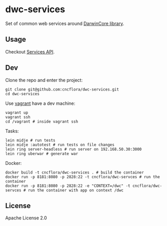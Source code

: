 # dwc-services

Set of common web services around [DarwinCore library](http://github.com/CNCFlora/dwc).

## Usage

Checkout [Services API](http://cncflora.jbrj.gov.br/dwc-services).

## Dev

Clone the repo and enter the project:

    git clone git@github.com:cncflora/dwc-services.git
    cd dwc-services

Use [vagrant](http://vagrantup.com) have a dev machine:

    vagrant up
    vagrant ssh
    cd /vagrant # inside vagrant ssh

Tasks:

    lein midje # run tests
    lein midje :autotest # run tests on file changes
    lein ring server-headless # run server on 192.168.50.30:3000
    lein ring uberwar # generate war

Docker:

    docker build -t cncflora/dwc-services . # build the container
    docker run -p 8181:8080 -p 2828:22 -t cncflora/dwc-servces # run the container
    docker run -p 8181:8080 -p 2828:22 -e "CONTEXT=/dwc" -t cncflora/dwc-servces # run the container with app on context /dwc

## License

Apache License 2.0

